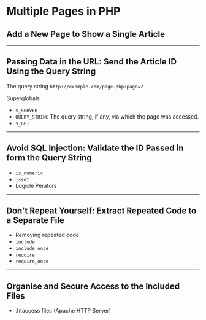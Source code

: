 # Multiple Pages in PHP

## Add a New Page to Show a Single Article

---

## Passing Data in the URL: Send the Article ID Using the Query String

The query string
`http://example.com/page.php?page=2`

Superglobals

- `$_SERVER`
- `QUERY_STRING` The query string, if any, via which the page was accessed.
- `$_GET`
  
---

## Avoid SQL Injection: Validate the ID Passed in form the Query String

- `is_numeric`
- `isset`
- Logicle Perators

---

## Don't Repeat Yourself: Extract Repeated Code to a Separate File

- Removing repeated code
- `include`
- `include_once`
- `require`
- `require_once`

---

## Organise and Secure Access to the Included Files

- .htaccess files (Apache HTTP Server)